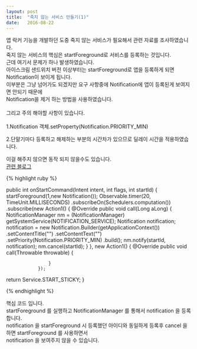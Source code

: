 ```yaml
---
layout: post
title:  "죽지 않는 서비스 만들기(1)"
date:   2016-08-22
---
```

앱 락커 기능을 개발하던 도중 죽지 않는 서비스가 필요해서 관련 자료를 조사하였습니다.<br />
죽지 않는 서비스의 핵심은 startForeground로 서비스를 등록하는 것입니다.<br />
근데 여기서 문제가 하나 발생하였습니다.<br />
아이스크림 샌드위치 버전 이상부터는 startForeground로 앱을 등록하게 되면 Notification이 보이게 됩니다.<br />
이부분은 그냥 넘어가도 되겠지만 요구 사항중에 Notification에 앱이 등록된게 보여지면 안되기 때문에<br />
Notification을 제거 하는 방법을 사용하였습니다.<br />
<br />
그리고 주의 해야할 사항이 있습니다.<br />
<br />
1.Notification 객체.setProperty(Notification.PRIORITY_MIN)

2.단말기마다 등록하고 해제하는 부분의 시간차가 있으므로 딜레이 시간을 적용하였습니다.

이걸 해주지 않으면 동작 되지 않을수도 있습니다.<br />
[관련 블로그 ](http://iw90.tistory.com/155)
<br />


{% highlight ruby %}

public int onStartCommand(Intent intent, int flags, int startId) {
  startForeground(1,new Notification());
        Observable.timer(20, TimeUnit.MILLISECONDS)
                .subscribeOn(Schedulers.computation())
                .subscribe(new Action1<Long>() {
                    @Override
                    public void call(Long aLong) {
                        NotificationManager nm = (NotificationManager) getSystemService(NOTIFICATION_SERVICE);
                        Notification notification;
                        notification = new Notification.Builder(getApplicationContext())
                                .setContentTitle("")
                                .setContentText("")
                                .setPriority(Notification.PRIORITY_MIN)
                                .build();
                        nm.notify(startId, notification);
                        nm.cancel(startId);
                    }
                }, new Action1<Throwable>() {
                    @Override
                    public void call(Throwable throwable) {

                    }
                });
  return Service.START_STICKY;
}

{% endhighlight %}

핵심 코드 입니다.<br />
startForeground 를 실행하고 NotificationManager 를 통해서 notification 을 등록 합니다.<br />
notification 을 startForeground 시 등록했던 아이디와 동일하게 등록후 cancel 을 하면  startForeground 를 사용하면서<br />
notification 을 보여주지 않을 수 있습니다.

